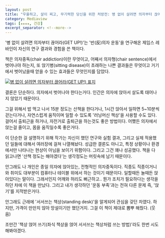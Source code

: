```yaml
---
layout: post
title: "우울하고, 살이 찌고, 무기력한 당신을 위한 처방전: 병 없이 살려면 의자부터 끊어라(GET UP!)"
category: Mediaview
tags: [★★★★, 건강]
excerpt_separator: <!--more-->
---
```


'병 없이 살려면 의자부터 끊어라(GET UP!)'는 '반(反)의자 운동'을 연구해온 제임스 레바인이 자신의 연구 결과와 경험을 쓴 책이다.
<!--more-->
책은 의자중독(chair addiction)이란 무엇이고,
어째서 의자형(chair sentence)에서 벗어나야 하는지,
또 앉기병(sitting disease)이 초래하는 나쁜 결과들은 무엇이고
거기에서 벗어났을때 얻을 수 있는 효과들은 무엇인지를 담았다.

[![병 없이 살려면 의자부터 끊어라(GET UP!) 표지](https://lh3.googleusercontent.com/-LVjLuIPdm3g/VTjwyV5HhEI/AAAAAAAAPTM/hnAMqnIeH88/w270/getup-book-2015.jpg "현대 도시인들이 우울하고, 살찌고, 무기력한 이유를 '앉기'에서 찾았다.")](http://www.aladin.co.kr/shop/wproduct.aspx?ISBN=8960868086&ttbkey=ttbreznoa0249001&COPYPaper=1)

결론은 단순하다.
의자에서 벗어나야 한다는거다.
인간은 의자에 앉아서 살도록 태어나지 않았기 때문이다.

그걸 위해서 밥 먹고 나서 15분 정도는 산책을 한다거나,
1시간 앉아서 일하면 5~10분씩 걷는다거나,
자연스럽게 움직이며 일할 수 있도록 '러닝머신 책상'을 사용할 수도 있다.
걸어서 출퇴근을 하거나, 자전거로 출퇴근을 하는것도 좋은 방법이다.
어쨌든 의자에서 앉는걸 줄이고, 몸을 움직일수록 좋은거다.

이 단순한 걸 설명하기 위해 작가는 자신이 했던 연구와 실험 결과, 그리고 실제 적용했던 일들에 대해서 여러장에 걸쳐 나열해놨다.
성급한 결론도 아니고, 특정 상황이나 환경에서만 나타나는 현상이 아님을 보이기 위함이다.
그리고 그건 꽤나 성공했다.
책을 다 읽고나면 '산책 정도는 해야겠다'는 생각정도는 머릿속에 남기 때문이다.

안그래도 나 개인은 종일 의자에 앉아있는, 전형적인 의자중독이다.
직종도 직종이거니와 취미도 대부분이 컴퓨터나 테이블 위에서 하는 것이기 때문이다.
일할때든 놀때든 앉아있다는 말이다.
그래서인지 어깨와 허리도 뻐근하고.. 뭔가 조치가 필요하다는 생각을 하던 차에 이 책을 만났다.
그리고 내가 생각하던 '운동 부족'과는 전혀 다른 문제 즉, '앉기'를 지적받은거다.

안그래도 근래에 '서서쓰는 책상(standing desk)'을 알게되어 관심을 갖던 차였다.
하지만, 가격이 만만치 않아 망설이기만 했던거지.
그걸 이 책이 제대로 뽐뿌 해줬다. (웃음)

조만간 '책상 얹어 쓰기(좌식 책상을 얹어 서서쓰는 책상처럼 쓰는 방법)'라도 한번 시도해봐야겠다.

